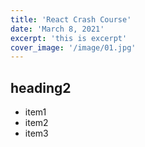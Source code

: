 ```yaml
---
title: 'React Crash Course'
date: 'March 8, 2021'
excerpt: 'this is excerpt'
cover_image: '/image/01.jpg'
---
```



## heading2
* item1
* item2
* item3